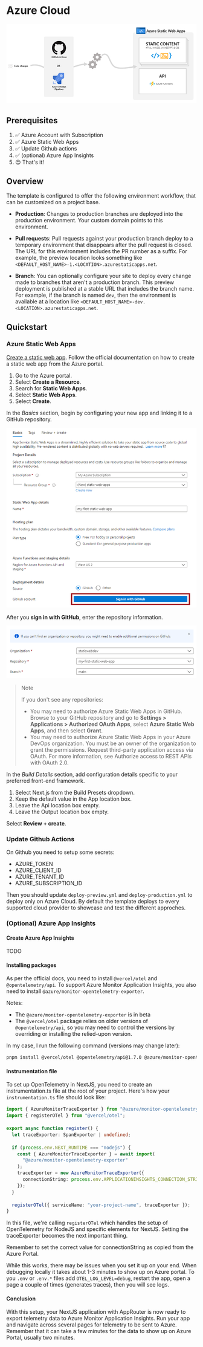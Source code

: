 # Azure Cloud

![alt text](/docs/image.png)

## Prerequisites

1. ✅ Azure Account with Subscription
2. ✅ Azure Static Web Apps
3. ✅ Update Github actions
4. ✅ (optional) Azure App Insights
5. 😌 That's it!

## Overview

The template is configured to offer the following environment workflow, that can be customized on a project base.

- **Production**: Changes to production branches are deployed into the production environment. Your custom domain points to this environment.

- **Pull requests**: Pull requests against your production branch deploy to a temporary environment that disappears after the pull request is closed. The URL for this environment includes the PR number as a suffix. For example, the preview location looks something like `<DEFAULT_HOST_NAME>-1.<LOCATION>.azurestaticapps.net`.

- **Branch**: You can optionally configure your site to deploy every change made to branches that aren't a production branch. This preview deployment is published at a stable URL that includes the branch name. For example, if the branch is named `dev`, then the environment is available at a location like `<DEFAULT_HOST_NAME>-dev.<LOCATION>.azurestaticapps.net`.

## Quickstart

### Azure Static Web Apps

[Create a static web app](https://learn.microsoft.com/en-us/azure/static-web-apps/deploy-nextjs-hybrid#create-a-static-web-app). Follow the official documentation on how to create a static web app from the Azure portal.

1. Go to the Azure portal.
2. Select **Create a Resource**.
3. Search for **Static Web Apps**.
4. Select **Static Web Apps**.
5. Select **Create**.

In the _Basics_ section, begin by configuring your new app and linking it to a GitHub repository.

![Screenshot of the basics section in the Azure portal.](image-1.png)

After you **sign in with GitHub**, enter the repository information.

![Screenshot of repository details in the Azure portal.](image-2.png)

> Note
>
> If you don't see any repositories:
>
> - You may need to authorize Azure Static Web Apps in GitHub. Browse to your GitHub repository and go to **Settings > Applications > Authorized OAuth Apps**, select **Azure Static Web Apps**, and then select **Grant**.
> - You may need to authorize Azure Static Web Apps in your Azure DevOps organization. You must be an owner of the organization to grant the permissions. Request third-party application access via OAuth. For more information, see Authorize access to REST APIs with OAuth 2.0.

In the _Build Details_ section, add configuration details specific to your preferred front-end framework.

1. Select Next.js from the Build Presets dropdown.
2. Keep the default value in the App location box.
3. Leave the Api location box empty.
4. Leave the Output location box empty.

Select **Review + create**.

### Update Github Actions

On Github you need to setup some secrets:

- AZURE_TOKEN
- AZURE_CLIENT_ID
- AZURE_TENANT_ID
- AZURE_SUBSCRIPTION_ID

Then you should update `deploy-preview.yml` and `deploy-production.yml` to deploy only on Azure Cloud. By default the template deploys to every supported cloud provider to showcase and test the different approches.

### (Optional) Azure App Insights

#### Create Azure App Insights

TODO

#### Installing packages

As per the official docs, you need to install `@vercel/otel` and `@opentelemetry/api`. To support Azure Monitor Application Insights, you also need to install `@azure/monitor-opentelemetry-exporter`.

Notes:

- The `@azure/monitor-opentelemetry-exporter` is in beta
- The `@vercel/otel` package relies on older versions of `@opentelemetry/api`, so you may need to control the versions by overriding or installing the relied-upon version.

In my case, I run the following command (versions may change later):

```sh
pnpm install @vercel/otel @opentelemetry/api@1.7.0 @azure/monitor-opentelemetry-exporter@next --save-exact
```

#### Instrumentation file

To set up OpenTelemetry in NextJS, you need to create an instrumentation.ts file at the root of your project. Here's how your `instrumentation.ts` file should look like:

```ts
import { AzureMonitorTraceExporter } from "@azure/monitor-opentelemetry-exporter";
import { registerOTel } from "@vercel/otel";

export async function register() {
  let traceExporter: SpanExporter | undefined;

  if (process.env.NEXT_RUNTIME === "nodejs") {
    const { AzureMonitorTraceExporter } = await import(
      "@azure/monitor-opentelemetry-exporter"
    );
    traceExporter = new AzureMonitorTraceExporter({
      connectionString: process.env.APPLICATIONINSIGHTS_CONNECTION_STRING,
    });
  }

  registerOTel({ serviceName: "your-project-name", traceExporter });
}
```

In this file, we're calling `registerOTel` which handles the setup of OpenTelemetry for NodeJS and specific elements for NextJS. Setting the traceExporter becomes the next important thing.

Remember to set the correct value for connectionString as copied from the Azure Portal.

While this works, there may be issues when you set it up on your end. When debugging locally it takes about 1-3 minutes to show up on Azure portal. To you `.env` or `.env.*` files add `OTEL_LOG_LEVEL=debug`, restart the app, open a page a couple of times (generates traces), then you will see logs.

#### Conclusion

With this setup, your NextJS application with AppRouter is now ready to export telemetry data to Azure Monitor Application Insights. Run your app and navigate across several pages for telemetry to be sent to Azure. Remember that it can take a few minutes for the data to show up on Azure Portal, usually two minutes.
